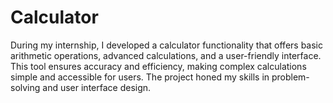 # Calculator
During my internship, I developed a calculator functionality that offers basic arithmetic operations, advanced calculations, and a user-friendly interface. This tool ensures accuracy and efficiency, making complex calculations simple and accessible for users. The project honed my skills in problem-solving and user interface design.
